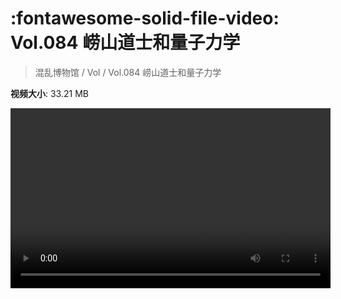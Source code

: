 # :fontawesome-solid-file-video: Vol.084 崂山道士和量子力学

> 混乱博物馆 / Vol / Vol.084 崂山道士和量子力学

**视频大小**: 33.21 MB

<video id="V-3e82db1b42524c4d792931b567579575" width="512" height="288" preload="none" playsinline webkit-playsinline></video>